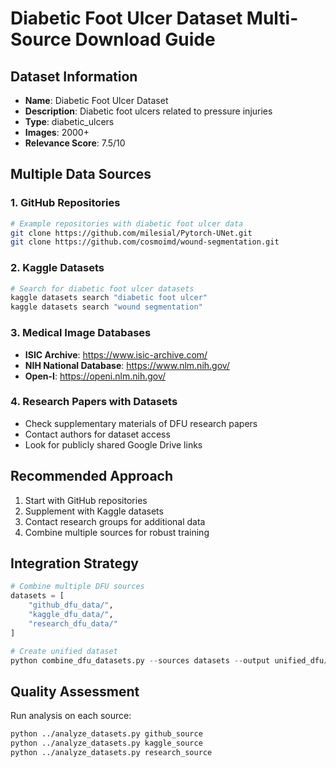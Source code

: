 # Diabetic Foot Ulcer Dataset Multi-Source Download Guide

## Dataset Information
- **Name**: Diabetic Foot Ulcer Dataset
- **Description**: Diabetic foot ulcers related to pressure injuries
- **Type**: diabetic_ulcers
- **Images**: 2000+
- **Relevance Score**: 7.5/10

## Multiple Data Sources

### 1. GitHub Repositories
```bash
# Example repositories with diabetic foot ulcer data
git clone https://github.com/milesial/Pytorch-UNet.git
git clone https://github.com/cosmoimd/wound-segmentation.git
```

### 2. Kaggle Datasets
```bash
# Search for diabetic foot ulcer datasets
kaggle datasets search "diabetic foot ulcer"
kaggle datasets search "wound segmentation"
```

### 3. Medical Image Databases
- **ISIC Archive**: https://www.isic-archive.com/
- **NIH National Database**: https://www.nlm.nih.gov/
- **Open-I**: https://openi.nlm.nih.gov/

### 4. Research Papers with Datasets
- Check supplementary materials of DFU research papers
- Contact authors for dataset access
- Look for publicly shared Google Drive links

## Recommended Approach
1. Start with GitHub repositories
2. Supplement with Kaggle datasets  
3. Contact research groups for additional data
4. Combine multiple sources for robust training

## Integration Strategy
```python
# Combine multiple DFU sources
datasets = [
    "github_dfu_data/",
    "kaggle_dfu_data/", 
    "research_dfu_data/"
]

# Create unified dataset
python combine_dfu_datasets.py --sources datasets --output unified_dfu/
```

## Quality Assessment
Run analysis on each source:
```bash
python ../analyze_datasets.py github_source
python ../analyze_datasets.py kaggle_source
python ../analyze_datasets.py research_source
```
